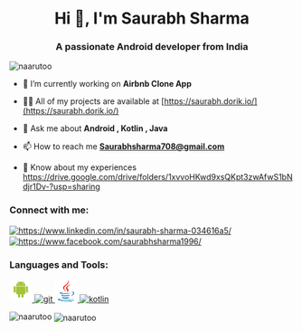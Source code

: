 <h1 align="center">Hi 👋, I'm Saurabh Sharma</h1>
<h3 align="center">A passionate Android developer from India</h3>

<p align="left"> <img src="https://komarev.com/ghpvc/?username=naarutoo&label=Profile%20views&color=0e75b6&style=flat" alt="naarutoo" /> </p>

- 🔭 I’m currently working on **Airbnb Clone App**

- 👨‍💻 All of my projects are available at [https://saurabh.dorik.io/](https://saurabh.dorik.io/)

- 💬 Ask me about **Android , Kotlin , Java**

- 📫 How to reach me **Saurabhsharma708@gmail.com**

- 📄 Know about my experiences  https://drive.google.com/drive/folders/1xvvoHKwd9xsQKpt3zwAfwS1bNdjr1Dv-?usp=sharing

<h3 align="left">Connect with me:</h3>
<p align="left">
<a href="https://linkedin.com/in/https://www.linkedin.com/in/saurabh-sharma-034616a5/" target="blank"><img align="center" src="https://raw.githubusercontent.com/rahuldkjain/github-profile-readme-generator/master/src/images/icons/Social/linked-in-alt.svg" alt="https://www.linkedin.com/in/saurabh-sharma-034616a5/" height="30" width="40" /></a>
<a href="https://fb.com/https://www.facebook.com/saurabhsharma1996/" target="blank"><img align="center" src="https://raw.githubusercontent.com/rahuldkjain/github-profile-readme-generator/master/src/images/icons/Social/facebook.svg" alt="https://www.facebook.com/saurabhsharma1996/" height="30" width="40" /></a>
</p>

<h3 align="left">Languages and Tools:</h3>
<p align="left"> <a href="https://developer.android.com" target="_blank"> <img src="https://raw.githubusercontent.com/devicons/devicon/master/icons/android/android-original-wordmark.svg" alt="android" width="40" height="40"/> </a> <a href="https://git-scm.com/" target="_blank"> <img src="https://www.vectorlogo.zone/logos/git-scm/git-scm-icon.svg" alt="git" width="40" height="40"/> </a> <a href="https://www.java.com" target="_blank"> <img src="https://raw.githubusercontent.com/devicons/devicon/master/icons/java/java-original.svg" alt="java" width="40" height="40"/> </a> <a href="https://kotlinlang.org" target="_blank"> <img src="https://www.vectorlogo.zone/logos/kotlinlang/kotlinlang-icon.svg" alt="kotlin" width="40" height="40"/> </a> </p>

<p><img align="left" src="https://github-readme-stats.vercel.app/api/top-langs?username=naarutoo&show_icons=true&locale=en&layout=compact" alt="naarutoo" /></p>

<p>&nbsp;<img align="center" src="https://github-readme-stats.vercel.app/api?username=naarutoo&show_icons=true&locale=en" alt="naarutoo" /></p>
